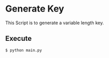 # Generate Key

This Script is to generate a variable length key.


## Execute

```
$ python main.py
```
